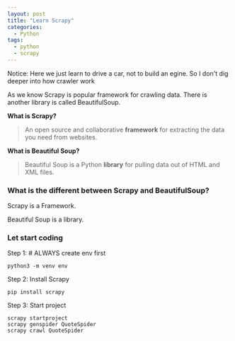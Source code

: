 ```yaml
---
layout: post
title: "Learn Scrapy"
categories:
  - Python
tags:
  - python
  - scrapy
---
```

Notice:
Here we just learn to drive a car, not to build an egine. So I don't dig deeper into how crawler work

As we know Scrapy is popular framework for crawling data.
There is another library is called BeautifulSoup.

**What is Scrapy?**
> An open source and collaborative **framework** for extracting the data you need from websites.

**What is Beautiful Soup?**
> Beautiful Soup is a Python **library** for pulling data out of HTML and XML files.

### What is the different between Scrapy and BeautifulSoup?

Scrapy is a Framework.

Beautiful Soup is a library.

### Let start coding

Step 1: # ALWAYS create env first

```
python3 -m venv env
```

Step 2: Install Scrapy

```
pip install scrapy
```

Step 3: Start project

```
scrapy startproject
scrapy genspider QuoteSpider
scrapy crawl QuoteSpider
```
